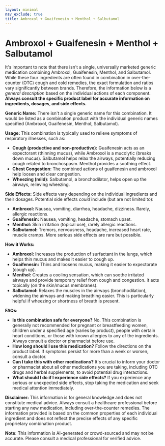 ```yaml
---
layout: minimal
nav_exclude: true
title: Ambroxol + Guaifenesin + Menthol + Salbutamol
---
```


# Ambroxol + Guaifenesin + Menthol + Salbutamol

It's important to note that there isn't a single, universally marketed generic medication combining Ambroxol, Guaifenesin, Menthol, and Salbutamol.  While these four ingredients are often found in combination in over-the-counter (OTC) cough and cold remedies, the exact formulation and ratios vary significantly between brands.  Therefore, the information below is a *general description* based on the individual actions of each component.  **Always consult the specific product label for accurate information on ingredients, dosages, and side effects.**

**Generic Name:**  There isn't a single generic name for this combination.  It would be listed as a combination product with the individual generic names specified (Ambroxol, Guaifenesin, Menthol, Salbutamol).


**Usage:** This combination is typically used to relieve symptoms of respiratory illnesses, such as:

* **Cough (productive and non-productive):** Guaifenesin acts as an expectorant (thinning mucus), while Ambroxol is a mucolytic (breaks down mucus).  Salbutamol helps relax the airways, potentially reducing cough related to bronchospasm. Menthol provides a soothing effect.
* **Chest Congestion:** The combined actions of guaifenesin and ambroxol help loosen and clear congestion.
* **Wheezing (mild):**  Salbutamol, a bronchodilator, helps open up the airways, relieving wheezing.


**Side Effects:** Side effects vary depending on the individual ingredients and their dosages.  Potential side effects *could* include (but are not limited to):

* **Ambroxol:** Nausea, vomiting, diarrhea, headache, dizziness.  Rarely, allergic reactions.
* **Guaifenesin:** Nausea, vomiting, headache, stomach upset.
* **Menthol:**  Skin irritation (topical use), rarely allergic reactions.
* **Salbutamol:** Tremors, nervousness, headache, increased heart rate, muscle cramps.  More serious side effects are rare but possible.

**How it Works:**

* **Ambroxol:** Increases the production of surfactant in the lungs, which helps thin mucus and makes it easier to cough up.
* **Guaifenesin:** Thins and loosens mucus, making it easier to expectorate (cough up).
* **Menthol:** Creates a cooling sensation, which can soothe irritated airways and provide temporary relief from cough and congestion.  It acts topically (on the skin/mucus membranes).
* **Salbutamol:** Relaxes the muscles in the airways (bronchodilation), widening the airways and making breathing easier. This is particularly helpful if wheezing or shortness of breath is present.


**FAQs:**

* **Is this combination safe for everyone?** No.  This combination is generally not recommended for pregnant or breastfeeding women, children under a specified age (varies by product), people with certain heart conditions, or those with known allergies to any of the ingredients.  Always consult a doctor or pharmacist before use.
* **How long should I use this medication?**  Follow the directions on the product label. If symptoms persist for more than a week or worsen, consult a doctor.
* **Can I take this with other medications?**  It's crucial to inform your doctor or pharmacist about all other medications you are taking, including OTC drugs and herbal supplements, to avoid potential drug interactions.
* **What should I do if I experience side effects?** If you experience any serious or unexpected side effects, stop taking the medication and seek medical attention immediately.


**Disclaimer:** This information is for general knowledge and does not constitute medical advice. Always consult a healthcare professional before starting any new medication, including over-the-counter remedies.  The information provided is based on the common properties of each individual ingredient and does not reflect the precise effects of any specific proprietary combination product.


**Note:** This information is AI-generated or crowd-sourced and may not be accurate. Please consult a medical professional for verified advice.
